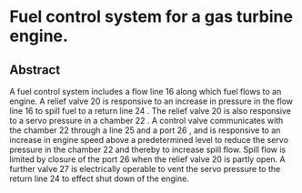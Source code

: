 # Fuel control system for a gas turbine engine.

## Abstract
A fuel control system includes a flow line 16 along which fuel flows to an engine. A relief valve 20 is responsive to an increase in pressure in the flow line 16 to spill fuel to a return line 24 . The relief valve 20 is also responsive to a servo pressure in a chamber 22 . A control valve communicates with the chamber 22 through a line 25 and a port 26 , and is responsive to an increase in engine speed above a predetermined level to reduce the servo pressure in the chamber 22 and thereby to increase spill flow. Spill flow is limited by closure of the port 26 when the relief valve 20 is partly open. A further valve 27 is electrically operable to vent the servo pressure to the return line 24 to effect shut down of the engine.